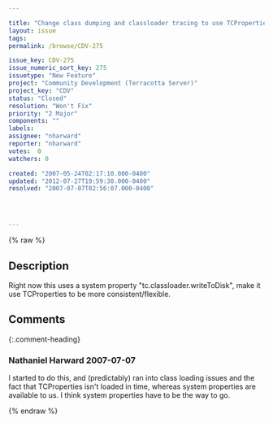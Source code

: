 ```yaml
---

title: "Change class dumping and classloader tracing to use TCProperties"
layout: issue
tags: 
permalink: /browse/CDV-275

issue_key: CDV-275
issue_numeric_sort_key: 275
issuetype: "New Feature"
project: "Community Development (Terracotta Server)"
project_key: "CDV"
status: "Closed"
resolution: "Won't Fix"
priority: "2 Major"
components: ""
labels: 
assignee: "nharward"
reporter: "nharward"
votes:  0
watchers: 0

created: "2007-05-24T02:17:10.000-0400"
updated: "2012-07-27T19:59:30.000-0400"
resolved: "2007-07-07T02:56:07.000-0400"




---
```


{% raw %}

## Description

<div markdown="1" class="description">

Right now this uses a system property "tc.classloader.writeToDisk", make it use TCProperties to be more consistent/flexible.

</div>

## Comments


{:.comment-heading}
### **Nathaniel Harward** <span class="date">2007-07-07</span>

<div markdown="1" class="comment">

I started to do this, and (predictably) ran into class loading issues and the fact that TCProperties isn't loaded in time, whereas system properties are available to us.  I think system properties have to be the way to go.

</div>



{% endraw %}
